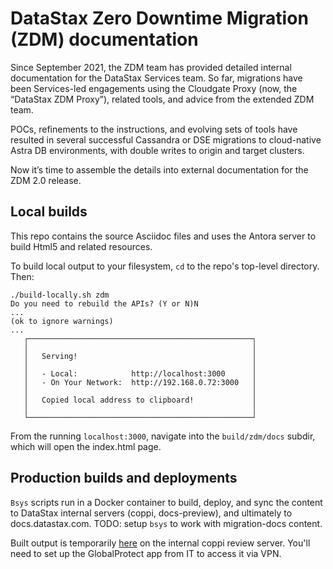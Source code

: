# DataStax Zero Downtime Migration (ZDM) documentation

Since September 2021, the ZDM team has provided detailed internal documentation for the DataStax Services team. So far, migrations have been Services-led engagements using the Cloudgate Proxy (now, the “DataStax ZDM Proxy”), related tools, and advice from the extended ZDM team. 

POCs, refinements to the instructions, and evolving sets of tools have resulted in several successful Cassandra or DSE migrations to cloud-native Astra DB environments, with double writes to origin and target clusters. 

Now it’s time to assemble the details into external documentation for the ZDM 2.0 release.

## Local builds

This repo contains the source Asciidoc files and uses the Antora server to build Html5 and related resources. 

To build local output to your filesystem, `cd` to the repo's top-level directory. Then:

```
./build-locally.sh zdm
Do you need to rebuild the APIs? (Y or N)N
...
(ok to ignore warnings)
...
   ┌──────────────────────────────────────────────────┐
   │                                                  │
   │   Serving!                                       │
   │                                                  │
   │   - Local:            http://localhost:3000      │
   │   - On Your Network:  http://192.168.0.72:3000   │
   │                                                  │
   │   Copied local address to clipboard!             │
   │                                                  │
   └──────────────────────────────────────────────────┘
```

From the running `localhost:3000`, navigate into the `build/zdm/docs` subdir, which will open the index.html page.

## Production builds and deployments

`Bsys` scripts run in a Docker container to build, deploy, and sync the content to DataStax internal servers (coppi, docs-preview), and ultimately to docs.datastax.com.  TODO: setup `bsys` to work with migration-docs content.

Built output is temporarily [here](https://coppi.sjc.dsinternal.org/en/zdm/docs/index.html) on the internal coppi review server. You'll need to set up the GlobalProtect app from IT to access it via VPN.
